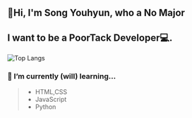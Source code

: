 ## 👋Hi, I'm Song Youhyun, who a No Major
## I want to be a PoorTack Developer💻.

![Top Langs](https://github-readme-stats.vercel.app/api/top-langs/?username=songyouhyun&layout=compact)
**<h3> 🌱 I’m currently (will) learning...</h3>**
> * HTML,CSS
> * JavaScript
> * Python
